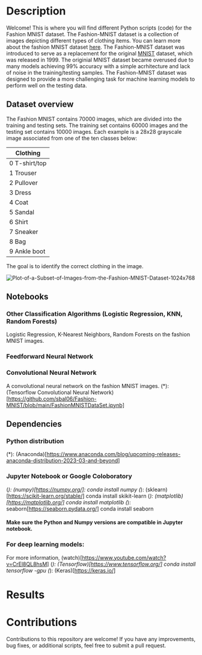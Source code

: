# Description
Welcome! This is where you will find different Python scripts (code) for the Fashion MNIST dataset. The Fashion-MNIST dataset is a collection of images depicting different types of clothing items. You can learn more about the fashion MNIST dataset [here](https://www.tensorflow.org/datasets/catalog/fashion_mnist). The Fashion-MNIST dataset was introduced to serve as a replacement for the original [MNIST](https://www.kaggle.com/datasets/avnishnish/mnist-original) dataset, which was released in 1999. The originial MNIST dataset became overused due to many models achieving 99% accuracy with a simple acrhitecture and lack of noise in the training/testing samples. The Fashion-MNIST dataset was designed to provide a more challenging task for machine learning models to perform well on the testing data.

## Dataset overview
The Fashion MNIST contains 70000 images, which are divided into the training and testing sets. The training set contains 60000 images and the testing set contains 10000 images. Each example is a 28x28 grayscale image associated from one of the ten classes below:

|      Clothing     |
|------------------  |
| 0 T-shirt/top <br>  |
| 1 Trouser <br>    |
| 2 Pullover <br>   |
| 3 Dress <br>      |
| 4 Coat <br>       |
| 5 Sandal <br>     |
| 6 Shirt <br>      |
| 7 Sneaker <br>    |
| 8 Bag <br>        |
| 9 Ankle boot <br>  |

The goal is to identify the correct clothing in the image.

![Plot-of-a-Subset-of-Images-from-the-Fashion-MNIST-Dataset-1024x768](https://github.com/sbal06/Fashion-MNIST/assets/101956177/019424d0-c197-4c04-9ed8-446ad9acf09e) <br>


## Notebooks

### Other Classification Algorithms (Logistic Regression, KNN, Random Forests)
Logistic Regression, K-Nearest Neighbors, Random Forests on the fashion MNIST images.

### Feedforward Neural Network

### Convolutional Neural Network
A convolutional neural network on the fashion MNIST images.
(*): (Tensorflow Convolutional Neural Network)[https://github.com/sbal06/Fashion-MNIST/blob/main/FashionMNISTDataSet.ipynb]



## Dependencies
### Python distribution
(*): (Anaconda)[https://www.anaconda.com/blog/upcoming-releases-anaconda-distribution-2023-03-and-beyond]
### Jupyter Notebook or Google Coloboratory
(*): (numpy)[https://numpy.org/]: conda install numpy
(*): (sklearn)[https://scikit-learn.org/stable/] conda install skikit-learn
(*): (matplotlib)[https://matplotlib.org/] conda install matplotlib
(*): seaborn[https://seaborn.pydata.org/] conda install seaborn
#### Make sure the Python and Numpy versions are compatible in Jupyter notebook.
### For deep learning models:
For more information, (watch)[https://www.youtube.com/watch?v=CrEl8QL8hsM]
(*): (Tensorflow)[https://www.tensorflow.org/] conda install tensorflow -gpu
(*): (Keras)[https://keras.io/]

# Results

# Contributions
Contributions to this repository are welcome! If you have any improvements, bug fixes, or additional scripts, feel free to submit a pull request.









